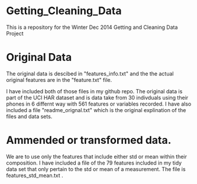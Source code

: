 Getting_Cleaning_Data
=====================

This is a repository for the Winter Dec 2014 Getting and Cleaning Data Project

Original Data 
======================
The original data is descibed in "features_info.txt" and the the actual original features are in the "feature.txt" file.

I have included both of those files in my github repo. The original data is part of the UCI HAR dataset and is data take from 30 indivduals using their phones in 6 differnt way with 561 features or variables recorded. I have also included a file "readme_orignal.txt" which is the original explination of the files and data sets.


Ammended or transformed data.
==============================
We are to use only the features that include either std or mean within their composition. I have included a file of the 79 features included in my tidy data set that only pertain to the std or mean of a measurement. The file is features_std_mean.txt .  
